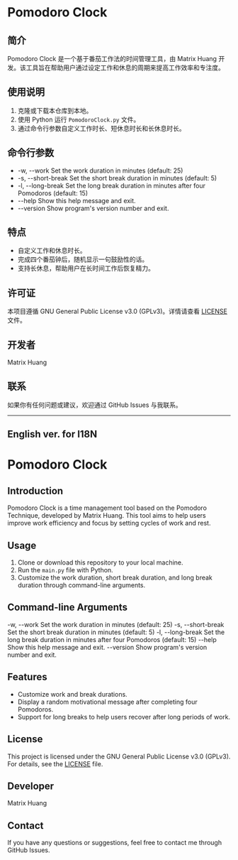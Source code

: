 # Pomodoro Clock

## 简介
Pomodoro Clock 是一个基于番茄工作法的时间管理工具，由 Matrix Huang 开发。该工具旨在帮助用户通过设定工作和休息的周期来提高工作效率和专注度。

## 使用说明
1. 克隆或下载本仓库到本地。
2. 使用 Python 运行 `PomodoroClock.py` 文件。
3. 通过命令行参数自定义工作时长、短休息时长和长休息时长。

## 命令行参数

- -w, --work       Set the work duration in minutes (default: 25)
- -s, --short-break  Set the short break duration in minutes (default: 5)
- -l, --long-break  Set the long break duration in minutes after four Pomodoros (default: 15)
- --help             Show this help message and exit.
- --version          Show program's version number and exit.


## 特点
- 自定义工作和休息时长。
- 完成四个番茄钟后，随机显示一句鼓励性的话。
- 支持长休息，帮助用户在长时间工作后恢复精力。

## 许可证
本项目遵循 GNU General Public License v3.0 (GPLv3)。详情请查看 [LICENSE](LICENSE) 文件。

## 开发者
Matrix Huang

## 联系
如果你有任何问题或建议，欢迎通过 GitHub Issues 与我联系。

---
## English ver. for I18N
# Pomodoro Clock

## Introduction
Pomodoro Clock is a time management tool based on the Pomodoro Technique, developed by Matrix Huang. This tool aims to help users improve work efficiency and focus by setting cycles of work and rest.

## Usage
1. Clone or download this repository to your local machine.
2. Run the `main.py` file with Python.
3. Customize the work duration, short break duration, and long break duration through command-line arguments.

## Command-line Arguments

-w, --work       Set the work duration in minutes (default: 25)
-s, --short-break  Set the short break duration in minutes (default: 5)
-l, --long-break  Set the long break duration in minutes after four Pomodoros (default: 15)
--help             Show this help message and exit.
--version          Show program's version number and exit.


## Features
- Customize work and break durations.
- Display a random motivational message after completing four Pomodoros.
- Support for long breaks to help users recover after long periods of work.

## License
This project is licensed under the GNU General Public License v3.0 (GPLv3). For details, see the [LICENSE](LICENSE) file.

## Developer
Matrix Huang

## Contact
If you have any questions or suggestions, feel free to contact me through GitHub Issues.
